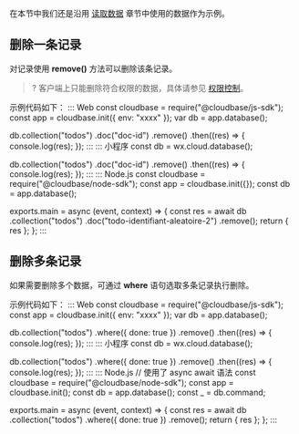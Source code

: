 在本节中我们还是沿用 [读取数据](https://cloud.tencent.com/document/product/876/19368) 章节中使用的数据作为示例。

## 删除一条记录

对记录使用 **remove()** 方法可以删除该条记录。

>? 客户端上只能删除符合权限的数据，具体请参见 [权限控制](https://cloud.tencent.com/document/product/876/19369#.E6.9D.83.E9.99.90.E6.8E.A7.E5.88.B6)。

示例代码如下：
<dx-codeblock>
:::  Web
const cloudbase = require("@cloudbase/js-sdk");
const app = cloudbase.init({
  env: "xxxx"
});
var db = app.database();

db.collection("todos")
  .doc("doc-id")
  .remove()
  .then((res) => {
    console.log(res);
  });
:::
:::  小程序
const db = wx.cloud.database();

db.collection("todos")
  .doc("doc-id")
  .remove()
  .then((res) => {
    console.log(res);
  });
:::
:::  Node.js
const cloudbase = require("@cloudbase/node-sdk");
const app = cloudbase.init({});
const db = app.database();

exports.main = async (event, context) => {
  const res = await db
    .collection("todos")
    .doc("todo-identifiant-aleatoire-2")
    .remove();
  return {
    res
  };
};
:::
</dx-codeblock>

## 删除多条记录

如果需要删除多个数据，可通过 **where** 语句选取多条记录执行删除。

示例代码如下：
<dx-codeblock>
:::  Web
const cloudbase = require("@cloudbase/js-sdk");
const app = cloudbase.init({
  env: "xxxx"
});
var db = app.database();

db.collection("todos")
  .where({
    done: true
  })
  .remove()
  .then((res) => {
    console.log(res);
  });
:::
:::  小程序
const db = wx.cloud.database();

db.collection("todos")
  .where({
    done: true
  })
  .remove()
  .then((res) => {
    console.log(res);
  });
:::
:::  Node.js
// 使用了 async await 语法
const cloudbase = require("@cloudbase/node-sdk");
const app = cloudbase.init();
const db = app.database();
const _ = db.command;

exports.main = async (event, context) => {
  const res = await db
    .collection("todos")
    .where({
      done: true
    })
    .remove();
  return {
    res
  };
};
:::
</dx-codeblock>



